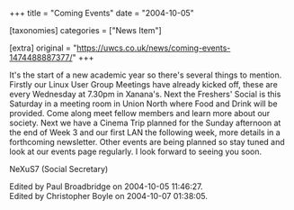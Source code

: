 +++
title = "Coming Events"
date = "2004-10-05"

[taxonomies]
categories = ["News Item"]

[extra]
original = "https://uwcs.co.uk/news/coming-events-1474488887377/"
+++

It's the start of a new academic year so there's several things to mention. Firstly our Linux User Group Meetings have already kicked off, these are every Wednesday at 7.30pm in Xanana's. Next the Freshers' Social is this Saturday in a meeting room in Union North where Food and Drink will be provided. Come along meet fellow members and learn more about our society. Next we have a Cinema Trip planned for the Sunday afternoon at the end of Week 3 and our first LAN the following week, more details in a forthcoming newsletter. Other events are being planned so stay tuned and look at our events page regularly. I look forward to seeing you soon.

NeXuS7 (Social Secretary)

Edited by Paul Broadbridge on 2004-10-05 11:46:27.  
Edited by Christopher Boyle on 2004-10-07 01:38:05.

